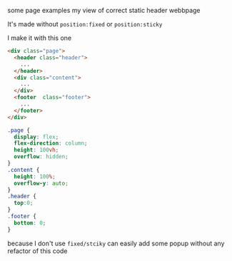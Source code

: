 some page examples my view of correct static header webbpage

It's made without `position:fixed` or `position:sticky`

I make it with this one
```html
<div class="page">
  <header class="header">
    ...
  </header>
  <div class="content">
    ...
  </div>
  <footer  class="footer">
    ...
  </footer>
</div>
```


```css
.page {
  display: flex;
  flex-direction: column;
  height: 100vh;
  overflow: hidden;
}
.content {
  height: 100%;
  overflow-y: auto;
}
.header {
  top:0;
}
.footer {
  bottom: 0;
}
```

because I don't use `fixed/stciky` can easily add some popup
without any refactor of this code

